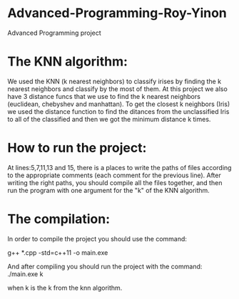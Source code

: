 # Advanced-Programming-Roy-Yinon
Advanced Programming project
# The KNN algorithm:
We used the KNN (k nearest neighbors) to classify irises by finding the k nearest neighbors and classify by the most of them.
At this project we also have 3 distance funcs that we use to find the k nearest neighbors (euclidean, chebyshev and manhattan).
To get the closest k neighbors (Iris) we used the distance function to find the ditances from the unclassified Iris to all of the classified and then 
we got the minimum distance k times.
# How to run the project:
At lines:5,7,11,13 and 15, there is a places to write the paths of files according to the appropriate comments (each comment for the previous line).
After writing the right paths, you should compile all the files together, and then run the program with one argument for the "k" of the KNN algorithm.

# The compilation:
In order to compile the project you should use the command:

g++ *.cpp -std=c++11 -o main.exe

And after compiling you should run the project with the command:
./main.exe k

when k is the k from the knn algorithm.
